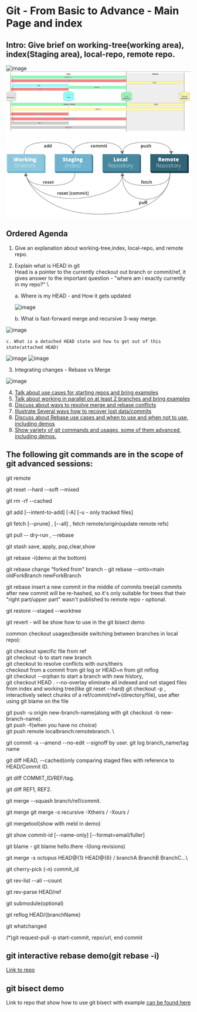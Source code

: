 # Git - From Basic to Advance - Main Page and index


## Intro: Give brief on working-tree(working area), index(Staging area), local-repo, remote repo.
![image](https://user-images.githubusercontent.com/75700623/182334942-8fb8cecf-6aa5-4256-8a61-7b09125a941e.png)
![img_1.png](./pictures/img_1.png)
![img.png](./pictures/img.png)


## Ordered Agenda
 1. Give an explanation about working-tree,index, local-repo, and remote repo.
 2. Explain what is HEAD in git\
    Head is a pointer to the currently checkout out branch or commit/ref, it gives answer to the important question       - "where am i exactly currently in my repo?" \
    
    a. Where is my HEAD - and How it gets updated
    
    ![image](https://user-images.githubusercontent.com/75700623/190415951-20f1e708-a896-4026-8e91-d7f2c47564ec.png)

   
    b. What is fast-forward merge and recursive 3-way merge.
      
   ![image](https://user-images.githubusercontent.com/75700623/190339639-79afcd7d-836c-48c1-b581-9b8635095d7b.png)

    c. What is a detached HEAD state and how to get out of this state(attached HEAD)
      
   ![image](https://user-images.githubusercontent.com/75700623/190339114-bf472f71-df93-42e7-8b31-cf84bdadcbe7.png)
   ![image](https://user-images.githubusercontent.com/75700623/190338928-93191563-6b02-41de-9813-39599efb6fca.png)

 3. Integrating changes - Rebase vs Merge
 
![image](https://user-images.githubusercontent.com/75700623/190340062-360b7347-3a9e-4693-bbed-edb78f0d09c5.png)

 4. [Talk about use cases for starting repos and bring examples](./starting-a-repo.md)
 5. [Talk about working in parallel on at least 2 branches and bring examples](./juggle-between-features.md)
 6. [Discuss about ways to resolve merge and rebase conflicts ](./merging-and-solving-conflicts.md)
 7. [Illustrate Several ways how to recover lost data/commits](./recover-lost-commits-or-work.md)
 8. [Discuss about Rebase use cases and when to use and when not to use, including demos](./rebase-use-cases.md)
 9. [Show variety of git commands and usages, some of them advanced, including demos. ](./advanced--msc-use-cases.md)


## The following git commands are in the scope of git advanced sessions:
git remote

git reset --hard --soft --mixed

git rm -rf --cached

git add [--intent-to-add] [-A] [-u - only tracked files]

git fetch [--prune] , [--all] , fetch remote/origin(update remote refs) 

git pull -- dry-run , --rebase

git stash save, apply, pop,clear,show

git rebase -i(demo at the bottom)

git rebase change "forked from" branch - git rebase --onto=main oldForkBranch newForkBranch

git rebase insert a new commit in the middle of commits tree(all commits after new commit will be re-hashed, so it's only suitable for trees that their "right part/upper part" wasn't published to remote repo - optional.

git restore --staged --worktree

git revert - will be show how to use in the git bisect demo

common checkout usages(beside switching between branches in local repo):

git checkout specific file from ref \
git checkout -b to start new branch \
git checkout to resolve conflicts with ours/theirs \
checkout from a commit from git log or HEAD~n from git reflog \
git checkout --orphan to start a branch with new history, \
git checkout HEAD . --no-overlay eliminate all indexed and not staged files from index and working tree(like git reset --hard)
git checkout -p , interactively select chunks of a ref/commit/ref+(directory/file), use after using git blame on the file


git push -u origin new-branch-name(along with git checkout -b new-branch-name). \
git push -f(when you have no choice) \
git push remote localbranch:remotebranch. \

git commit -a --amend --no-edit --signoff by user.
git log branch_name/tag name

git diff HEAD, --cached(only comparing staged files with reference to HEAD/Commit ID.

git diff COMMIT_ID/REF/tag.

git diff REF1, REF2.

git merge --squash branch/ref/commit.

git merge git merge -s recursive -Xtheirs / -Xours / <allow-unrelated-histories>
 
git mergetool(show with meld in demo)

git show commit-id [--name-only] [--format=email/fuller]

git blame -  git blame hello.there -l(long revisions)

git merge -s octopus HEAD@{1} HEAD@{6} / branchA BranchB BranchC...\


git cherry-pick (-n) commit_id

git rev-list --all --count
 
git rev-parse HEAD/ref
 
 git submodule(optional)
 
git reflog HEAD/{branchName}

git whatchanged
 
(*)git request-pull -p start-commit, repo/url, end commit
 
 ## git interactive rebase demo(git rebase -i)
 [Link to repo](https://github.com/zvigrinberg/git-interactive-rebase-demo/)
 
 ## git bisect demo
 Link to repo that show how to use git bisect with example [can be found here](https://github.com/zvigrinberg/git-bisect-demo)
 
 
